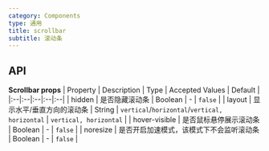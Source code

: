 ```yaml
---
category: Components
type: 通用
title: scrollbar
subtitle: 滚动条
---
```


## API

**Scrollbar props**
| Property | Description | Type | Accepted Values | Default |
|:--|:--|:--|:--|:--|
| hidden | 是否隐藏滚动条 | Boolean | - | `false` |
| layout | 显示水平/垂直方向的滚动条 | String | `vertical`/`horizontal`/`vertical, horizontal` | `vertical, horizontal` |
| hover-visible | 是否鼠标悬停展示滚动条 | Boolean | - | `false` |
| noresize | 是否开启加速模式，该模式下不会监听滚动条 | Boolean | - | `false` |
